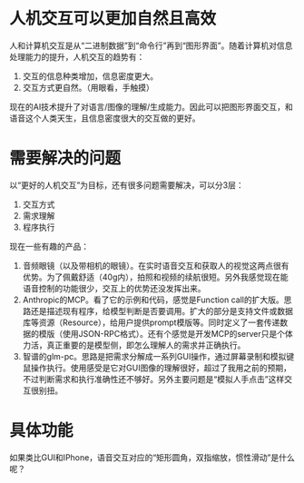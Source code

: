 # 人机交互可以更加自然且高效

人和计算机交互是从“二进制数据”到“命令行”再到“图形界面”。随着计算机对信息处理能力的提升，人机交互的趋势有：

1. 交互的信息种类增加，信息密度更大。
2. 交互方式更自然。（用眼看，手触摸）

现在的AI技术提升了对语言/图像的理解/生成能力。因此可以把图形界面交互，和语音这个人类天生，且信息密度很大的交互做的更好。

# 需要解决的问题
以“更好的人机交互”为目标，还有很多问题需要解决，可以分3层：

1. 交互方式
2. 需求理解
3. 程序执行

现在一些有趣的产品：

1. 音频眼镜（以及带相机的眼镜）。在实时语音交互和获取人的视觉这两点很有优势。为了佩戴舒适（40g内），拍照和视频的续航很短。另外我感觉现在能语音控制的功能很少，交互上的优势还没发挥出来。
2. Anthropic的MCP。看了它的示例和代码，感觉是Function call的扩大版。思路还是描述现有程序，给模型判断是否要调用。扩大的部分是支持文件或数据库等资源（Resource），给用户提供prompt模版等。同时定义了一套传递数据的模版（使用JSON-RPC格式）。还有个感觉是开发MCP的server只是个体力活，真正重要的是模型侧，即怎么理解人的需求并正确执行。
3. 智谱的glm-pc。思路是把需求分解成一系列GUI操作，通过屏幕录制和模拟键鼠操作执行。使用感受是它对GUI图像的理解很好，超过了我用之前的预期，不过判断需求和执行准确性还不够好。另外主要问题是“模拟人手点击”这样交互很别扭。

# 具体功能

如果类比GUI和IPhone，语音交互对应的“矩形圆角，双指缩放，惯性滑动”是什么呢？


